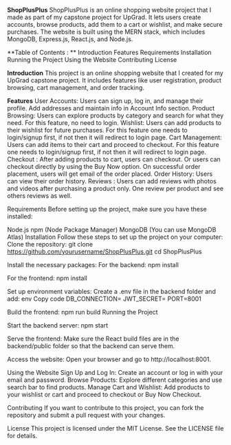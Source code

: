 **ShopPlusPlus**
ShopPlusPlus is an online shopping website project that I made as part of my capstone project for UpGrad. It lets users create accounts, browse products, add them to a cart or wishlist, and make secure purchases. The website is built using the MERN stack, which includes MongoDB, Express.js, React.js, and Node.js.

**Table of Contents : **
Introduction
Features
Requirements
Installation
Running the Project
Using the Website
Contributing
License

**Introduction**
This project is an online shopping website that I created for my UpGrad capstone project. It includes features like user registration, product browsing, cart management, and order tracking.

**Features**
User Accounts: Users can sign up, log in, and manage their profile. Add addresses and maintain info in Account Info section.
Product Browsing: Users can explore products by category and search for what they need. For this feature, no need to login. 
Wishlist: Users can add products to their wishlist for future purchases. For this feature one needs to login/signup first, if not then it will redirect to login page. 
Cart Management: Users can add items to their cart and proceed to checkout. For this feature one needs to login/signup first, if not then it will redirect to login page. 
Checkout : After adding products to cart, users can checkout. Or users can checkout directly by using the Buy Now option. On successful order placement, users will get email of the order placed. 
Order History: Users can view their order history.
Reviews : Users can add reviews with photos and videos after purchasing a product only. One review per product and see others reviews as well.

Requirements
Before setting up the project, make sure you have these installed:

Node.js
npm (Node Package Manager)
MongoDB (You can use MongoDB Atlas)
Installation
Follow these steps to set up the project on your computer:
Clone the repository:
git clone https://github.com/yourusername/ShopPlusPlus.git
cd ShopPlusPlus

Install the necessary packages:
For the backend:
npm install

For the frontend:
npm install

Set up environment variables: Create a .env file in the backend folder and add:
env
Copy code
DB_CONNECTION=<your-mongodb-connection-string>
JWT_SECRET=<your-secret-key>
PORT=8001

Build the frontend:
npm run build
Running the Project

Start the backend server:
npm start

Serve the frontend: Make sure the React build files are in the backend/public folder so that the backend can serve them.

Access the website: Open your browser and go to http://localhost:8001.

Using the Website
Sign Up and Log In: Create an account or log in with your email and password.
Browse Products: Explore different categories and use search bar to find products.
Manage Cart and Wishlist: Add products to your wishlist or cart and proceed to checkout or Buy Now Checkout.


Contributing
If you want to contribute to this project, you can fork the repository and submit a pull request with your changes.

License
This project is licensed under the MIT License. See the LICENSE file for details.
